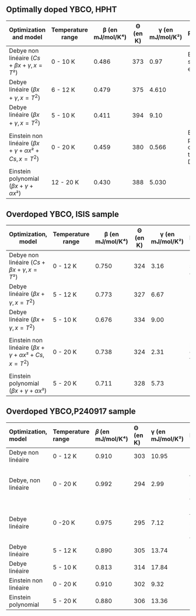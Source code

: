## Optimally doped YBCO, HPHT

|  Optimization and model    | Temperature range | β (en mJ/mol/K⁴) | Θ (en K) | γ (en mJ/mol/K²) | Remarques                                        |
|--------------------------|----------------------|------------------|----------|-------------------|--------------------------------------------------|
| Debye non linéaire ($Cs + \beta x + \gamma,  x=T²$)  | 0 - 10 K             | 0.486            | 373      | 0.97           | E semble sous estimée                            |
| Debye linéaire  ($\beta x + \gamma,  x=T^2$) | 6 - 12 K             | 0.479            | 375      | 4.610         |    
| Debye linéaire ($\beta x + \gamma,  x=T^2$) | 5 - 10 K             | 0.411            | 394      | 9.10         |                  |
| Einstein non linéaire ($\beta x + \gamma + \alpha x² + Cs,  x=T^2$)  | 0 - 20 K             | 0.459            | 380      | 0.566             | E et n sont proches de ceux trouvés par Debye …  |
| Einstein polynomial ($\beta x + \gamma + \alpha x²$) | 12 - 20 K            | 0.430            | 388      | 5.030             |                                                  |

## Overdoped YBCO, ISIS sample

| Optimization, model    | Temperature range | β (en mJ/mol/K⁴) | Θ (en K) | γ (en mJ/mol/K²) | Remarques                                        |
|--------------------------|----------------------|------------------|----------|-------------------|--------------------------------------------------|
| Debye non linéaire ($Cs + \beta x + \gamma,  x=T²$)  | 0 - 12 K             | 0.750            | 324      | 3.16              | E semble sous estimée                            |
| Debye linéaire   ($\beta x + \gamma,  x=T^2$) | 5 - 12 K             | 0.773            | 327      | 6.67              | 
| Debye linéaire   ($\beta x + \gamma,  x=T^2$)| 5 - 10 K             | 0.676            | 334      | 9.00              |                                                  |                                                 |
| Einstein non linéaire ($\beta x + \gamma + \alpha x² + Cs,  x=T^2$)  | 0 - 20 K             | 0.738            | 324      | 2.31              | E et n sont proches de ceux trouvés par Debye …  |
| Einstein polynomial ($\beta x + \gamma + \alpha x²$) | 5 - 20 K             | 0.711            | 328      | 5.73              |                                                  |

## Overdoped YBCO,P240917 sample

| Optimization, model     | Temperature range | 𝛽 (en mJ/mol/K⁴) | Θ (en K) | γ (en mJ/mol/K²) | Remarques                                  |
| :----------------------- | :------------------- | :--------------- | :------- | :--------------- | :----------------------------------------- |
| Debye non linéaire       | 0 - 12 K             | 0.910            | 303      | 10.95            |                                            |
| Debye, non linéaire      | 0 - 20 K             | 0.992            | 294      | 2.99             | Ne fonctionnait pas pour les autres échantillons |
| Debye linéaire           | 0 -20 K              | 0.975            | 295      | 7.12             | Ne fonctionnait pas pour les autres échantillons |
| Debye linéaire           | 5 - 12 K             | 0.890            | 305      | 13.74            |                                            |
| Debye linéaire           | 5 - 10 K             | 0.813            | 314      | 17.84            |                                            |
| Einstein non linéaire    | 0 - 20 K             | 0.910            | 302      | 9.32             |                                            |
| Einstein polynomial      | 5 - 20 K             | 0.880            | 306      | 13.36            |                                            |